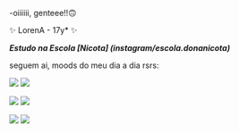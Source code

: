   -oiiiiii, genteee!!🙃
  
 ✨ LorenA - 17y* ✨

**_Estudo na Escola [Nicota] (instagram/escola.donanicota)_**

seguem ai, moods do meu dia a dia rsrs:

![](https://media1.tenor.com/m/wfIBwLubZQQAAAAC/hello-wave.gif)  ![](https://media.tenor.com/auwW9Vb5uK0AAAAM/happy-dance.gif)

![](https://media.tenor.com/Py_lIzz2wWAAAAAM/ugh-mondays.gif)    ![](https://media.tenor.com/EvXOBGTFWg4AAAAM/not-funny-eye-roll.gif)

![](https://media.tenor.com/A3aG-Cfu8WYAAAAM/dancing-baby.gif)   ![](https://media1.tenor.com/m/fo9K_kSuA9wAAAAC/so-lonely.gif)

